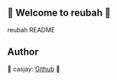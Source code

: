 ## 👋 Welcome to reubah 🚀  

reubah README  
  
  
## Author  

🤖 casjay: [Github](https://github.com/casjay) 🤖  
